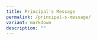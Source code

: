 ```yaml
---
title: Principal's Message
permalink: /principal-s-message/
variant: markdown
description: ""
---
```

